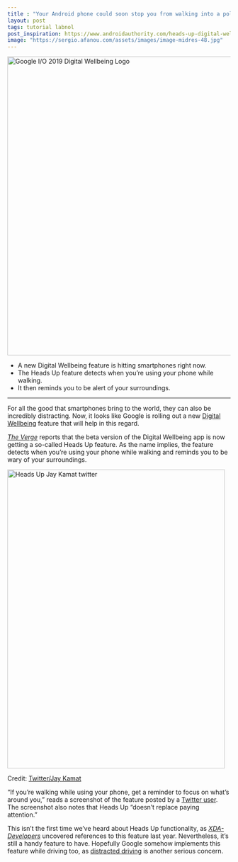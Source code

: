 ```yaml
---
title : "Your Android phone could soon stop you from walking into a pole"
layout: post
tags: tutorial labnol
post_inspiration: https://www.androidauthority.com/heads-up-digital-wellbeing-1217027/
image: "https://sergio.afanou.com/assets/images/image-midres-48.jpg"
---
```


<p><html><body><img class="aligncenter wp-image-983832 noname aa-img" title="Google I/O 2019 Digital Wellbeing Logo" src="https://cdn57.androidauthority.net/wp-content/uploads/2019/05/google-io-19-digital-wellbeing-logo-840x473.jpg" alt="Google I/O 2019 Digital Wellbeing Logo" width="1200" height="675" data-attachment-id="983832" srcset="https://cdn57.androidauthority.net/wp-content/uploads/2019/05/google-io-19-digital-wellbeing-logo-840x472.jpg 840w, https://cdn57.androidauthority.net/wp-content/uploads/2019/05/google-io-19-digital-wellbeing-logo-300x170.jpg 300w, https://cdn57.androidauthority.net/wp-content/uploads/2019/05/google-io-19-digital-wellbeing-logo-768x432.jpg 768w, https://cdn57.androidauthority.net/wp-content/uploads/2019/05/google-io-19-digital-wellbeing-logo-16x9.jpg 16w, https://cdn57.androidauthority.net/wp-content/uploads/2019/05/google-io-19-digital-wellbeing-logo-32x18.jpg 32w, https://cdn57.androidauthority.net/wp-content/uploads/2019/05/google-io-19-digital-wellbeing-logo-28x16.jpg 28w, https://cdn57.androidauthority.net/wp-content/uploads/2019/05/google-io-19-digital-wellbeing-logo-56x32.jpg 56w, https://cdn57.androidauthority.net/wp-content/uploads/2019/05/google-io-19-digital-wellbeing-logo-64x36.jpg 64w, https://cdn57.androidauthority.net/wp-content/uploads/2019/05/google-io-19-digital-wellbeing-logo-712x400.jpg 712w, https://cdn57.androidauthority.net/wp-content/uploads/2019/05/google-io-19-digital-wellbeing-logo-1000x563.jpg 1000w, https://cdn57.androidauthority.net/wp-content/uploads/2019/05/google-io-19-digital-wellbeing-logo-1200x675.jpg 1200w, https://cdn57.androidauthority.net/wp-content/uploads/2019/05/google-io-19-digital-wellbeing-logo-792x446.jpg 792w, https://cdn57.androidauthority.net/wp-content/uploads/2019/05/google-io-19-digital-wellbeing-logo-1280x720.jpg 1280w, https://cdn57.androidauthority.net/wp-content/uploads/2019/05/google-io-19-digital-wellbeing-logo-1340x754.jpg 1340w, https://cdn57.androidauthority.net/wp-content/uploads/2019/05/google-io-19-digital-wellbeing-logo-770x433.jpg 770w, https://cdn57.androidauthority.net/wp-content/uploads/2019/05/google-io-19-digital-wellbeing-logo-356x200.jpg 356w, https://cdn57.androidauthority.net/wp-content/uploads/2019/05/google-io-19-digital-wellbeing-logo.jpg 1920w" sizes="(max-width: 1200px) 100vw, 1200px" /></p>
<div class="aa-img-source-credit"></div>
<div class="aa_tldr_text">
<ul>
<li>A new Digital Wellbeing feature is hitting smartphones right now.</li>
<li>The Heads Up feature detects when you&#8217;re using your phone while walking.</li>
<li>It then reminds you to be alert of your surroundings.</li>
</ul>
</div><hr>
<p>For all the good that smartphones bring to the world, they can also be incredibly distracting. Now, it looks like Google is rolling out a new <a href="https://www.androidauthority.com/digital-wellbeing-1081641/">Digital Wellbeing</a> feature that will help in this regard.</p>
<p><em><a href="https://www.theverge.com/2021/4/12/22379419/android-digital-wellbeing-heads-up-walking-google-pixel-4a" target="_blank" rel="noopener">The Verge</a></em> reports that the beta version of the Digital Wellbeing app is now getting a so-called Heads Up feature. As the name implies, the feature detects when you&#8217;re using your phone while walking and reminds you to be wary of your surroundings.</p>
<p><img class="aligncenter size-large wp-image-1217029 noname aa-img" title="Heads Up Jay Kamat twitter" src="https://cdn57.androidauthority.net/wp-content/uploads/2021/04/Heads-Up-Jay-Kamat-twitter-491x675.jpg" alt="Heads Up Jay Kamat twitter" width="491" height="675" data-attachment-id="1217029" srcset="https://cdn57.androidauthority.net/wp-content/uploads/2021/04/Heads-Up-Jay-Kamat-twitter-491x675.jpg 491w, https://cdn57.androidauthority.net/wp-content/uploads/2021/04/Heads-Up-Jay-Kamat-twitter-300x413.jpg 300w, https://cdn57.androidauthority.net/wp-content/uploads/2021/04/Heads-Up-Jay-Kamat-twitter-12x16.jpg 12w, https://cdn57.androidauthority.net/wp-content/uploads/2021/04/Heads-Up-Jay-Kamat-twitter-23x32.jpg 23w, https://cdn57.androidauthority.net/wp-content/uploads/2021/04/Heads-Up-Jay-Kamat-twitter-20x28.jpg 20w, https://cdn57.androidauthority.net/wp-content/uploads/2021/04/Heads-Up-Jay-Kamat-twitter-41x56.jpg 41w, https://cdn57.androidauthority.net/wp-content/uploads/2021/04/Heads-Up-Jay-Kamat-twitter-47x64.jpg 47w, https://cdn57.androidauthority.net/wp-content/uploads/2021/04/Heads-Up-Jay-Kamat-twitter-145x200.jpg 145w, https://cdn57.androidauthority.net/wp-content/uploads/2021/04/Heads-Up-Jay-Kamat-twitter.jpg 600w" sizes="(max-width: 491px) 100vw, 491px" /></p>
<div class="aa-img-source-credit">
<div class="aa-img-source-and-credit full">
<div class="aa-img-source text-right"><span>Credit:</span> <a rel="nofollow" class="img-credit-link" target="_blank" href="https://twitter.com/jay__kamat/status/1381157095064539137">Twitter/Jay Kamat</a></div>
</div>
</div>
<p>&#8220;If you&#8217;re walking while using your phone, get a reminder to focus on what&#8217;s around you,&#8221; reads a screenshot of the feature posted by a <a href="https://twitter.com/jay__kamat/status/1381157095064539137/photo/1" target="_blank" rel="noopener">Twitter user</a>. The screenshot also notes that Heads Up &#8220;doesn&#8217;t replace paying attention.&#8221;</p>
<p>This isn&#8217;t the first time we&#8217;ve heard about Heads Up functionality, as <a href="https://www.xda-developers.com/digital-wellbeing-preps-heads-up-stop-you-using-phone-while-walking/" target="_blank" rel="noopener"><em>XDA-Developers</em></a> uncovered references to this feature last year. Nevertheless, it&#8217;s still a handy feature to have. Hopefully Google somehow implements this feature while driving too, as <a href="https://www.androidauthority.com/smartphone-car-safety-1214798/">distracted driving</a> is another serious concern.</p>
</body></html></p>
